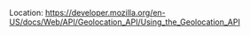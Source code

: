 Location: https://developer.mozilla.org/en-US/docs/Web/API/Geolocation_API/Using_the_Geolocation_API
